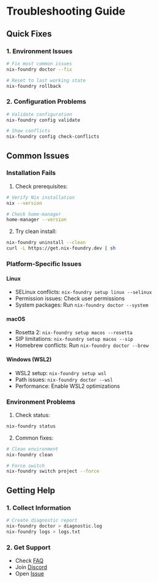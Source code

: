 # Troubleshooting Guide

## Quick Fixes

### 1. Environment Issues
```bash
# Fix most common issues
nix-foundry doctor --fix

# Reset to last working state
nix-foundry rollback
```

### 2. Configuration Problems
```bash
# Validate configuration
nix-foundry config validate

# Show conflicts
nix-foundry config check-conflicts
```

## Common Issues

### Installation Fails
1. Check prerequisites:
```bash
# Verify Nix installation
nix --version

# Check home-manager
home-manager --version
```

2. Try clean install:
```bash
nix-foundry uninstall --clean
curl -L https://get.nix-foundry.dev | sh
```

### Platform-Specific Issues

#### Linux
- SELinux conflicts: `nix-foundry setup linux --selinux`
- Permission issues: Check user permissions
- System packages: Run `nix-foundry doctor --system`

#### macOS
- Rosetta 2: `nix-foundry setup macos --rosetta`
- SIP limitations: `nix-foundry setup macos --sip`
- Homebrew conflicts: Run `nix-foundry doctor --brew`

#### Windows (WSL2)
- WSL2 setup: `nix-foundry setup wsl`
- Path issues: `nix-foundry doctor --wsl`
- Performance: Enable WSL2 optimizations

### Environment Problems
1. Check status:
```bash
nix-foundry status
```

2. Common fixes:
```bash
# Clean environment
nix-foundry clean

# Force switch
nix-foundry switch project --force
```

## Getting Help

### 1. Collect Information
```bash
# Create diagnostic report
nix-foundry doctor > diagnostic.log
nix-foundry logs > logs.txt
```

### 2. Get Support
- Check [FAQ](FAQ.md)
- Join [Discord](https://discord.gg/nix-foundry)
- Open [Issue](https://github.com/shawnkhoffman/nix-foundry/issues)
